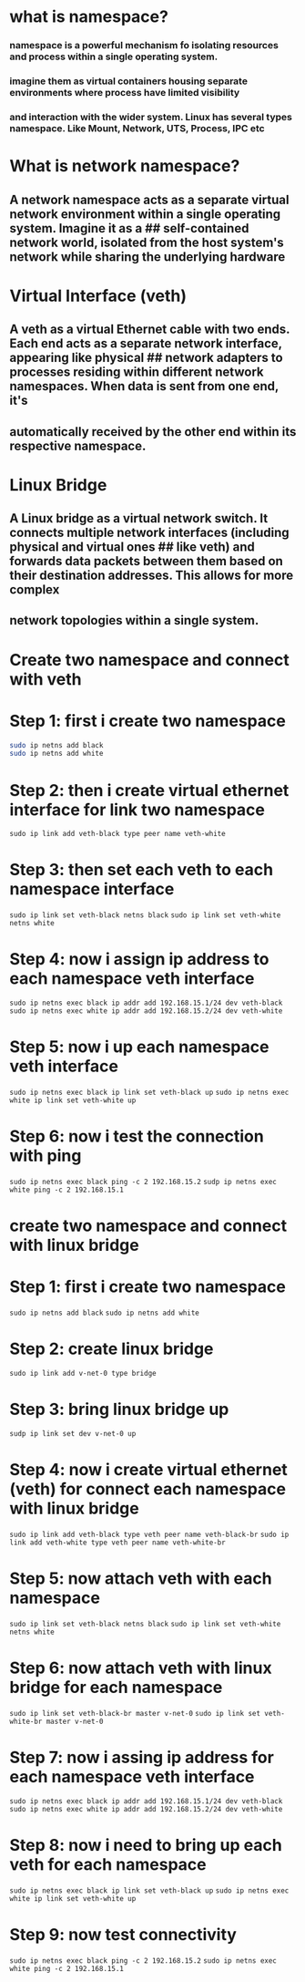 # what is namespace?

### namespace is a powerful mechanism fo isolating resources and process within a single operating system.
### imagine them as virtual containers housing separate environments where process have limited visibility
### and interaction with the wider system. Linux has several types namespace. Like Mount, Network, UTS, Process, IPC etc

# What is network namespace?

##  A network namespace acts as a separate virtual network environment within a single operating system. Imagine it as a ##  self-contained network world, isolated from the host system's network while sharing the underlying hardware


# Virtual Interface (veth)
## A veth as a virtual Ethernet cable with two ends. Each end acts as a separate network interface, appearing like physical ## network adapters to processes residing within different network namespaces. When data is sent from one end, it's 
## automatically received by the other end within its respective namespace.

# Linux Bridge

## A Linux bridge as a virtual network switch. It connects multiple network interfaces (including physical and virtual ones ## like veth) and forwards data packets between them based on their destination addresses. This allows for more complex 
## network topologies within a single system.



# Create two namespace and connect with veth

# Step 1: first i create two namespace
```bash
sudo ip netns add black
sudo ip netns add white
```
# Step 2: then i create virtual ethernet interface for link two namespace
`sudo ip link add veth-black type peer name veth-white`

# Step 3: then set each veth to each namespace interface
`sudo ip link set veth-black netns black`
`sudo ip link set veth-white netns white`

# Step 4: now i assign ip address to each namespace veth interface

`sudo ip netns exec black ip addr add 192.168.15.1/24 dev veth-black`
`sudo ip netns exec white ip addr add 192.168.15.2/24 dev veth-white`

# Step 5: now i up each namespace veth interface
`sudo ip netns exec black ip link set veth-black up`
`sudo ip netns exec white ip link set veth-white up`

# Step 6: now i test the connection with ping

`sudo ip netns exec black ping -c 2 192.168.15.2`
`sudp ip netns exec white ping -c 2 192.168.15.1`



# create two namespace and connect with linux bridge

# Step 1: first i create two namespace
`sudo ip netns add black`
`sudo ip netns add white`

# Step 2: create linux bridge

`sudo ip link add v-net-0 type bridge`

# Step 3: bring linux bridge up

`sudp ip link set dev v-net-0 up`


# Step 4: now i create virtual ethernet (veth) for connect each namespace with linux bridge
`sudo ip link add veth-black type veth peer name veth-black-br`
`sudo ip link add veth-white type veth peer name veth-white-br`


# Step 5: now attach veth with each namespace
`sudo ip link set veth-black netns black`
`sudo ip link set veth-white netns white`

# Step 6: now attach veth with linux bridge for each namespace
`sudo ip link set veth-black-br master v-net-0`
`sudo ip link set veth-white-br master v-net-0`

# Step 7: now i assing ip address for each namespace veth interface
`sudo ip netns exec black ip addr add 192.168.15.1/24 dev veth-black`
`sudo ip netns exec white ip addr add 192.168.15.2/24 dev veth-white`

# Step 8: now i need to bring up each veth for each namespace
`sudo ip netns exec black ip link set veth-black up`
`sudo ip netns exec white ip link set veth-white up`

# Step 9: now test connectivity

`sudo ip netns exec black ping -c 2 192.168.15.2`
`sudo ip netns exec white ping -c 2 192.168.15.1`
